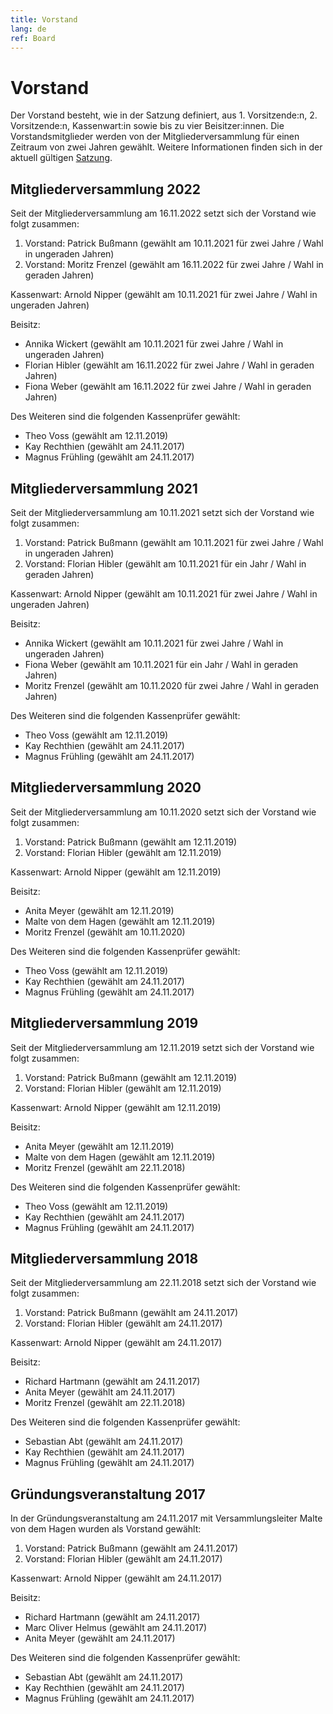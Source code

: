 ```yaml
---
title: Vorstand
lang: de
ref: Board
---
```


# Vorstand

Der Vorstand besteht, wie in der Satzung definiert, aus 1. Vorsitzende:n, 2. Vorsitzende:n, Kassenwart:in sowie bis zu vier Beisitzer:innen.
Die Vorstandsmitglieder werden von der Mitgliederversammlung für einen Zeitraum von zwei Jahren gewählt. Weitere Informationen finden sich in der aktuell gültigen [Satzung](documents.html). 

## Mitgliederversammlung 2022

Seit der Mitgliederversammlung am 16.11.2022 setzt sich der Vorstand wie folgt zusammen:

1. Vorstand: Patrick Bußmann (gewählt am 10.11.2021 für zwei Jahre / Wahl in ungeraden Jahren)
2. Vorstand: Moritz Frenzel (gewählt am 16.11.2022 für zwei Jahre / Wahl in geraden Jahren)

Kassenwart: Arnold Nipper (gewählt am 10.11.2021 für zwei Jahre / Wahl in ungeraden Jahren)

Beisitz:
- Annika Wickert (gewählt am 10.11.2021 für zwei Jahre / Wahl in ungeraden Jahren)
- Florian Hibler (gewählt am 16.11.2022 für zwei Jahre / Wahl in geraden Jahren)
- Fiona Weber (gewählt am 16.11.2022 für zwei Jahre / Wahl in geraden Jahren)


Des Weiteren sind die folgenden Kassenprüfer gewählt:

- Theo Voss (gewählt am 12.11.2019)
- Kay Rechthien (gewählt am 24.11.2017)
- Magnus Frühling (gewählt am 24.11.2017)


## Mitgliederversammlung 2021

Seit der Mitgliederversammlung am 10.11.2021 setzt sich der Vorstand wie folgt zusammen:

1. Vorstand: Patrick Bußmann (gewählt am 10.11.2021 für zwei Jahre / Wahl in ungeraden Jahren)
2. Vorstand: Florian Hibler (gewählt am 10.11.2021 für ein Jahr / Wahl in geraden Jahren)

Kassenwart: Arnold Nipper (gewählt am 10.11.2021 für zwei Jahre / Wahl in ungeraden Jahren)

Beisitz:
- Annika Wickert (gewählt am 10.11.2021 für zwei Jahre / Wahl in ungeraden Jahren)
- Fiona Weber (gewählt am 10.11.2021 für ein Jahr / Wahl in geraden Jahren)
- Moritz Frenzel (gewählt am 10.11.2020 für zwei Jahre / Wahl in geraden Jahren)


Des Weiteren sind die folgenden Kassenprüfer gewählt:

- Theo Voss (gewählt am 12.11.2019)
- Kay Rechthien (gewählt am 24.11.2017)
- Magnus Frühling (gewählt am 24.11.2017)


## Mitgliederversammlung 2020

Seit der Mitgliederversammlung am 10.11.2020 setzt sich der Vorstand wie folgt zusammen:

1. Vorstand: Patrick Bußmann (gewählt am 12.11.2019)
2. Vorstand: Florian Hibler (gewählt am 12.11.2019)

Kassenwart: Arnold Nipper (gewählt am 12.11.2019)

Beisitz:
- Anita Meyer (gewählt am 12.11.2019)
- Malte von dem Hagen (gewählt am 12.11.2019)
- Moritz Frenzel (gewählt am 10.11.2020)


Des Weiteren sind die folgenden Kassenprüfer gewählt:

- Theo Voss (gewählt am 12.11.2019)
- Kay Rechthien (gewählt am 24.11.2017)
- Magnus Frühling (gewählt am 24.11.2017)


## Mitgliederversammlung 2019

Seit der Mitgliederversammlung am 12.11.2019 setzt sich der Vorstand wie folgt zusammen:

1. Vorstand: Patrick Bußmann (gewählt am 12.11.2019)
2. Vorstand: Florian Hibler (gewählt am 12.11.2019)

Kassenwart: Arnold Nipper (gewählt am 12.11.2019)

Beisitz:
- Anita Meyer (gewählt am 12.11.2019)
- Malte von dem Hagen (gewählt am 12.11.2019)
- Moritz Frenzel (gewählt am 22.11.2018)

Des Weiteren sind die folgenden Kassenprüfer gewählt:

- Theo Voss (gewählt am 12.11.2019)
- Kay Rechthien (gewählt am 24.11.2017)
- Magnus Frühling (gewählt am 24.11.2017)


## Mitgliederversammlung 2018

Seit der Mitgliederversammlung am 22.11.2018 setzt sich der Vorstand wie folgt zusammen:

1. Vorstand: Patrick Bußmann (gewählt am 24.11.2017)
2. Vorstand: Florian Hibler (gewählt am 24.11.2017)

Kassenwart: Arnold Nipper (gewählt am 24.11.2017)

Beisitz:
- Richard Hartmann (gewählt am 24.11.2017)
- Anita Meyer (gewählt am 24.11.2017)
- Moritz Frenzel (gewählt am 22.11.2018)


Des Weiteren sind die folgenden Kassenprüfer gewählt:

- Sebastian Abt (gewählt am 24.11.2017)
- Kay Rechthien (gewählt am 24.11.2017)
- Magnus Frühling (gewählt am 24.11.2017)


## Gründungsveranstaltung 2017

In der Gründungsveranstaltung am 24.11.2017 mit Versammlungsleiter Malte von dem Hagen wurden als Vorstand gewählt:

1. Vorstand: Patrick Bußmann (gewählt am 24.11.2017)
2. Vorstand: Florian Hibler (gewählt am 24.11.2017)

Kassenwart: Arnold Nipper (gewählt am 24.11.2017)

Beisitz:
- Richard Hartmann (gewählt am 24.11.2017)
- Marc Oliver Helmus (gewählt am 24.11.2017)
- Anita Meyer (gewählt am 24.11.2017)


Des Weiteren sind die folgenden Kassenprüfer gewählt:

- Sebastian Abt (gewählt am 24.11.2017)
- Kay Rechthien (gewählt am 24.11.2017)
- Magnus Frühling (gewählt am 24.11.2017)

